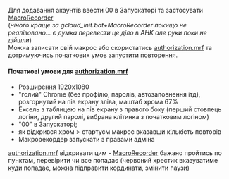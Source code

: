 Для додавання акаунтів ввести 00 в Запускаторі та застосувати [MacroRecorder](https://www.macrorecorder.com/MacroRecorder_Portable.zip)    
(*нічого краще за gcloud_init.bat+MacroRecorder покищо не реалізовано... є думка перевести це діло в AHK але руки поки не дійшли*)    
Можна записати свій макрос або скористатись [authorization.mrf](https://github.com/Operation-Stop-russia/CYBER_HAIL/raw/main/Sources%20(*.bat%20and%20*.exe%20in%20readable%20formats)/authorization%20macro/authorization.mrf)
та дотримуючись початкових умов запустити повторення.

#### Початкові умови для [authorization.mrf](https://github.com/Operation-Stop-russia/CYBER_HAIL/raw/main/Sources%20(*.bat%20and%20*.exe%20in%20readable%20formats)/authorization%20macro/authorization.mrf)    
- Розширення 1920х1080
- "голий" Chrome (без профілю, паролів, автозаповнення ітд), розгорнутий на пів екрану зліва, маштаб хрома 67%
- Ексель з таблицею на пів екрану з правого боку (перший стовпець логіни, другий паролі, вибрана клітинка з початковим логіном)
- "00" в Запускаторі;
- як відкрився хром > стартуєм макрос вказавши кількість повторів
- Макрорекордер запускати з правами адміна
   
[authorization.mrf](https://github.com/Operation-Stop-russia/CYBER_HAIL/raw/main/Sources%20(*.bat%20and%20*.exe%20in%20readable%20formats)/authorization%20macro/authorization.mrf) відкривати цим - [MacroRecorder](https://www.macrorecorder.com/MacroRecorder_Portable.zip)
бажано пройтись по пунктам, перевірити чи все попадає (червоний хрестик вказуватиме куди попадає, можна підправити кординати, змінити паузи)
